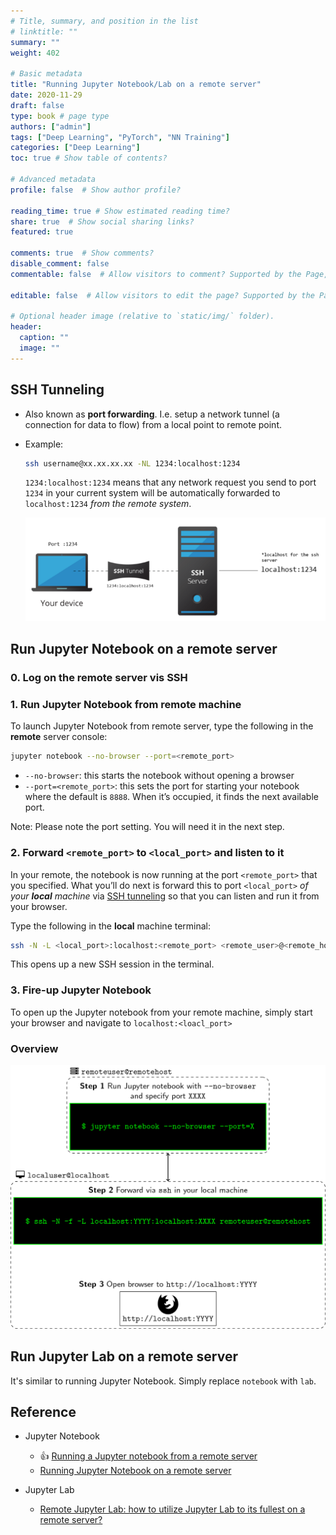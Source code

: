 ```yaml
---
# Title, summary, and position in the list
# linktitle: ""
summary: ""
weight: 402

# Basic metadata
title: "Running Jupyter Notebook/Lab on a remote server"
date: 2020-11-29
draft: false
type: book # page type
authors: ["admin"]
tags: ["Deep Learning", "PyTorch", "NN Training"]
categories: ["Deep Learning"]
toc: true # Show table of contents?

# Advanced metadata
profile: false  # Show author profile?

reading_time: true # Show estimated reading time?
share: true  # Show social sharing links?
featured: true

comments: true  # Show comments?
disable_comment: false
commentable: false  # Allow visitors to comment? Supported by the Page, Post, and Docs content types.

editable: false  # Allow visitors to edit the page? Supported by the Page, Post, and Docs content types.

# Optional header image (relative to `static/img/` folder).
header:
  caption: ""
  image: ""
---
```


## **SSH Tunneling**

- Also known as **port forwarding**. I.e. setup a network tunnel (a connection for data to flow) from a local point to remote point.

- Example:

  ```bash
  ssh username@xx.xx.xx.xx -NL 1234:localhost:1234
  ```

  `1234:localhost:1234` means that any network request you send to port `1234` in your current system will be automatically forwarded to `localhost:1234` *from the remote system*.

  ![1*uGLPZIeLPkvvaRkVG1-tkw](https://raw.githubusercontent.com/EckoTan0804/upic-repo/master/uPic/1*uGLPZIeLPkvvaRkVG1-tkw.png)

## Run Jupyter Notebook on a remote server

### 0. Log on the remote server vis SSH

### 1. Run Jupyter Notebook from remote machine

To launch Jupyter Notebook from remote server, type the following in the **remote** server console:

```bash
jupyter notebook --no-browser --port=<remote_port>
```

- `--no-browser`: this starts the notebook without opening a browser
- `--port=<remote_port>`: this sets the port for starting your notebook where the default is `8888`. When it’s occupied, it finds the next available port.

Note: Please note the port setting. You will need it in the next step.

### 2. Forward `<remote_port>` to `<local_port>` and listen to it

In your remote, the notebook is now running at the port ``<remote_port>`` that you specified. What you’ll do next is forward this to port `<local_port>` *of your **local** machine* via [SSH tunneling](#ssh-tunnel) so that you can listen and run it from your browser.

Type the following in the **local** machine terminal:

```bash
ssh -N -L <local_port>:localhost:<remote_port> <remote_user>@<remote_host>
```

This opens up a new SSH session in the terminal.

### 3. Fire-up Jupyter Notebook

To open up the Jupyter notebook from your remote machine, simply start your browser and navigate to `localhost:<loacl_port>`

### Overview

<img src="https://raw.githubusercontent.com/EckoTan0804/upic-repo/master/uPic/jupyternotebook.png" alt="overview" style="zoom: 50%;" />



## Run Jupyter Lab on a remote server

It's similar to running Jupyter Notebook. Simply replace `notebook` with `lab`.

## Reference

- Jupyter Notebook
  - :thumbsup: [Running a Jupyter notebook from a remote server](https://ljvmiranda921.github.io/notebook/2018/01/31/running-a-jupyter-notebook/)
  - [Running Jupyter Notebook on a remote server](https://docs.anaconda.com/anaconda/user-guide/tasks/remote-jupyter-notebook/)

- Jupyter Lab
  - [Remote Jupyter Lab: how to utilize Jupyter Lab to its fullest on a remote server?](https://medium.com/spencerweekly/remote-jupyter-lab-how-to-utilize-jupyter-lab-to-its-fullest-on-a-remote-server-2a359159d2f6)

